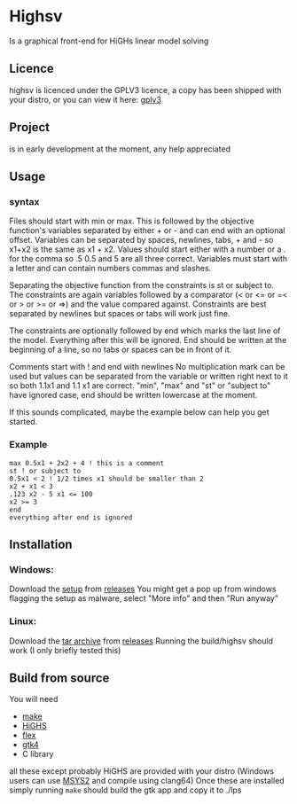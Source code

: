 # Highsv

Is a graphical front-end for HiGHs linear model solving

## Licence

highsv is licenced under the GPLV3 licence, a copy has been shipped with your distro, or you can view it here: [gplv3](https://www.gnu.org/licenses/gpl-3.0.en.html)

## Project

is in early development at the moment, any help appreciated

## Usage
### syntax

Files should start with min or max.
This is followed by the objective function's variables separated by either + or - and can end with an optional offset.
Variables can be separated by spaces, newlines, tabs, + and - so x1+x2 is the same as x1 + x2.
Values should start either with a number or a . for the comma so .5 0.5 and 5 are all three correct.
Variables must start with a letter and can contain numbers commas and slashes.

Separating the objective function from the constraints is st or subject to.
The constraints are again variables followed by a comparator (< or <= or =< or > or >= or =>) and the value compared against.
Constraints are best separated by newlines but spaces or tabs will work just fine.

The constraints are optionally followed by end which marks the last line of the model.
Everything after this will be ignored.
End should be written at the beginning of a line, so no tabs or spaces can be in front of it.

Comments start with ! and end with newlines
No multiplication mark can be used but values can be separated from the variable or written right next to it so both 1.1x1 and 1.1 x1 are correct.
"min", "max" and "st" or "subject to" have ignored case, end should be written lowercase at the moment.

If this sounds complicated, maybe the example below can help you get started.

### Example

```
max 0.5x1 + 2x2 + 4 ! this is a comment
st ! or subject to
0.5x1 < 2 ! 1/2 times x1 should be smaller than 2
x2 + x1 < 3
.123 x2 - 5 x1 <= 100
x2 >= 3
end
everything after end is ignored
```

## Installation

### Windows:

Download the [setup](https://github.com/spykyvenator/highsv/releases/download/alpha/setup_highsv.exe) from [releases](https://github.com/spykyvenator/highsv/releases)
You might get a pop up from windows flagging the setup as malware, select "More info" and then "Run anyway"

### Linux:

Download the [tar archive](https://github.com/spykyvenator/highsv/releases/download/alpha/highsv.tar.gz) from [releases](https://github.com/spykyvenator/highsv/releases)
Running the build/highsv should work (I only briefly tested this)

## Build from source

You will need
* [make](https://www.gnu.org/software/make/)
* [HiGHS](https://highs.dev/)
* [flex](https://sourceforge.net/projects/flex/)
* [gtk4](https://www.gtk.org/)
* C library

all these except probably HiGHS are provided with your distro (Windows users can use [MSYS2](https://www.msys2.org/) and compile using clang64)
Once these are installed simply running ```make``` should build the gtk app and copy it to ./lps
